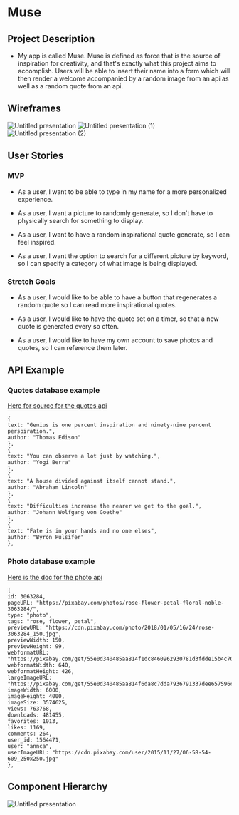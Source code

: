 # Muse

## Project Description

- My app is called Muse. Muse is defined as force that is the source of inspiration for creativity, and that's exactly what this project aims to accomplish. Users will be able to insert their name into a form which will then render a welcome accompanied by a random image from an api as well as a random quote from an api.

## Wireframes

![Untitled presentation](https://user-images.githubusercontent.com/65240952/88694136-bca0a200-d0c5-11ea-972e-c100b57cd2a8.jpg)
![Untitled presentation (1)](https://user-images.githubusercontent.com/65240952/88694185-ccb88180-d0c5-11ea-9a78-0f18dd174f51.jpg)
![Untitled presentation (2)](https://user-images.githubusercontent.com/65240952/88694215-d5a95300-d0c5-11ea-9c44-e7546f06ce58.jpg)

## User Stories

### MVP

- As a user, I want to be able to type in my name for a more personalized experience.

- As a user, I want a picture to randomly generate, so I don't have to physically search for something to display.

- As a user, I want to have a random inspirational quote generate, so I can feel inspired.

- As a user, I want the option to search for a different picture by keyword, so I can specify a category of what image is being displayed.

### Stretch Goals

- As a user, I would like to be able to have a button that regenerates a random quote so I can read more inspirational quotes.

- As a user, I would like to have the quote set on a timer, so that a new quote is generated every so often.

- As a user, I would like to have my own account to save photos and quotes, so I can reference them later.

## API Example

### Quotes database example

[Here for source for the quotes api](https://forum.freecodecamp.org/t/free-api-inspirational-quotes-json-with-code-examples/311373)

```
{
text: "Genius is one percent inspiration and ninety-nine percent perspiration.",
author: "Thomas Edison"
},
{
text: "You can observe a lot just by watching.",
author: "Yogi Berra"
},
{
text: "A house divided against itself cannot stand.",
author: "Abraham Lincoln"
},
{
text: "Difficulties increase the nearer we get to the goal.",
author: "Johann Wolfgang von Goethe"
},
{
text: "Fate is in your hands and no one elses",
author: "Byron Pulsifer"
},
```

### Photo database example

[Here is the doc for the photo api](https://pixabay.com/api/docs/)

```
{
id: 3063284,
pageURL: "https://pixabay.com/photos/rose-flower-petal-floral-noble-3063284/",
type: "photo",
tags: "rose, flower, petal",
previewURL: "https://cdn.pixabay.com/photo/2018/01/05/16/24/rose-3063284_150.jpg",
previewWidth: 150,
previewHeight: 99,
webformatURL: "https://pixabay.com/get/55e0d340485aa814f1dc8460962930781d3fdde15b4c704c7c2a72d1974dcc5f_640.jpg",
webformatWidth: 640,
webformatHeight: 426,
largeImageURL: "https://pixabay.com/get/55e0d340485aa814f6da8c7dda7936791337dee657596c4870267edd924dc551bf_1280.jpg",
imageWidth: 6000,
imageHeight: 4000,
imageSize: 3574625,
views: 763768,
downloads: 481455,
favorites: 1013,
likes: 1169,
comments: 264,
user_id: 1564471,
user: "annca",
userImageURL: "https://cdn.pixabay.com/user/2015/11/27/06-58-54-609_250x250.jpg"
},
```

## Component Hierarchy

![Untitled presentation](https://user-images.githubusercontent.com/65240952/88708927-05625600-d0da-11ea-88c6-a45dc2635382.jpg)
